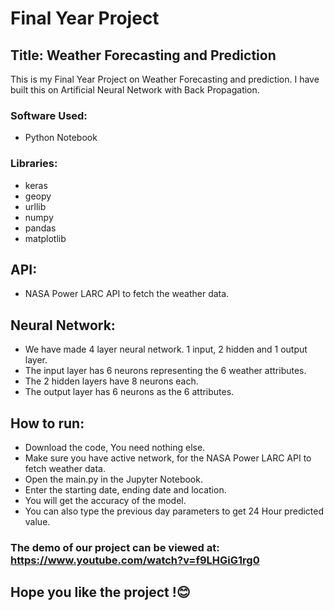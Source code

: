 # Final Year Project

## Title: Weather Forecasting and Prediction

This is my Final Year Project on Weather Forecasting and prediction. I have built this on Artificial Neural Network with Back Propagation.

### Software Used:

- Python Notebook

### Libraries:

- keras
- geopy
- urllib
- numpy
- pandas
- matplotlib

## API:

- NASA Power LARC API to fetch the weather data.

## Neural Network:

- We have made 4 layer neural network. 1 input, 2 hidden and 1 output layer.
- The input layer has 6 neurons representing the 6 weather attributes.
- The 2 hidden layers have 8 neurons each.
- The output layer has 6 neurons as the 6 attributes.

## How to run:

- Download the code, You need nothing else.
- Make sure you have active network, for the NASA Power LARC API to fetch weather data.
- Open the main.py in the Jupyter Notebook.
- Enter the starting date, ending date and location.
- You will get the accuracy of the model.
- You can also type the previous day parameters to get 24 Hour predicted value.

### The demo of our project can be viewed at: https://www.youtube.com/watch?v=f9LHGiG1rg0

## Hope you like the project !😊
